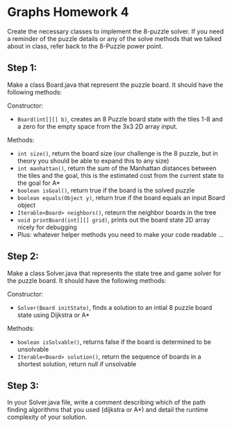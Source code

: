 # Graphs Homework 4

Create the necessary classes to implement the 8-puzzle solver.  If you need a reminder of the puzzle details or any of the solve methods that we talked about in class, refer back to the 8-Puzzle power point.

## Step 1:

Make a class Board.java that represent the puzzle board.  It should have the following methods:

Constructor:
- `Board(int[][] b)`, creates an 8 Puzzle board state with the tiles 1-8 and a zero for the empty space from the 3x3 2D array input.

Methods:
- `int size()`, return the board size (our challenge is the 8 puzzle, but in theory you should be able to expand this to any size)
- `int manhattan()`, return the sum of the Manhattan distances between the tiles and the goal, this is the estimated cost from the current state to the goal for A*
- `boolean isGoal()`, return true if the board is the solved puzzle
- `boolean equals(Object y)`, return true if the board equals an input Board object
- `Iterable<Board> neighbors()`, reteurn the neighbor boards in the tree
- `void printBoard(int[][] grid)`, prints out the board state 2D array nicely for debugging
- Plus: whatever helper methods you need to make your code readable ...

## Step 2:

Make a class Solver.java that represents the state tree and game solver for the puzzle board.  It should have the following methods:

Constructor:
- `Solver(Board initState)`, finds a solution to an intial 8 puzzle board state using Dijkstra or A*

Methods:
- `boolean isSolvable()`, returns false if the board is determined to be unsolvable
- `Iterable<Board> solution()`, return the sequence of boards in a shortest solution, return null if unsolvable

## Step 3:

In your Solver.java file, write a comment describing which of the path finding algorithms that you used (dijkstra or A*) and detail the runtime complexity of your solution.
